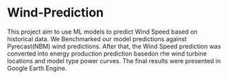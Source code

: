 # Wind-Prediction

This project aim to use ML models to predict Wind Speed based on historical data. We Benchmarked our model predictions against Pyrecast(NBM) wind predictions. After that, the Wind Speed prediction was converted into energy production prediction basedon rhe wind turbine locations and model type power curves. The final results were presented in Google Earth Engine.

